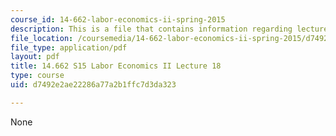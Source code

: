 ```yaml
---
course_id: 14-662-labor-economics-ii-spring-2015
description: This is a file that contains information regarding lecture 18.
file_location: /coursemedia/14-662-labor-economics-ii-spring-2015/d7492e2ae22286a77a2b1ffc7d3da323_MIT14_662S15_lecnotes18.pdf
file_type: application/pdf
layout: pdf
title: 14.662 S15 Labor Economics II Lecture 18
type: course
uid: d7492e2ae22286a77a2b1ffc7d3da323

---
```

None